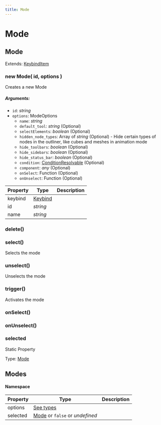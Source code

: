 ```yaml
---
title: Mode
---
```


# Mode
## Mode
Extends: [KeybindItem](action#keybinditem)

<reference path="./blockbench.d.ts"/>

### new Mode( id, options )
Creates a new Mode

##### Arguments:
* `id`: *string*
* `options`: ModeOptions
	* `name`: *string*
	* `default_tool`: *string* (Optional)
	* `selectElements`: *boolean* (Optional)
	* `hidden_node_types`: Array of *string* (Optional) - Hide certain types of nodes in the outliner, like cubes and meshes in animation mode
	* `hide_toolbars`: *boolean* (Optional)
	* `hide_sidebars`: *boolean* (Optional)
	* `hide_status_bar`: *boolean* (Optional)
	* `condition`: [ConditionResolvable](https://github.com/JannisX11/blockbench-types/blob/main/types/util.d.ts#L1) (Optional)
	* `component`: *any* (Optional)
	* `onSelect`: Function (Optional)
	* `onUnselect`: Function (Optional)


| Property | Type | Description |
| -------- | ---- | ----------- |
| keybind | [Keybind](action#keybind) |  |
| id | *string* |  |
| name | *string* |  |

### delete()


### select()
Selects the mode



### unselect()
Unselects the mode



### trigger()
Activates the mode



### onSelect()


### onUnselect()


### selected
Static Property

Type: [Mode](mode#mode-1)



## Modes
#### Namespace

| Property | Type | Description |
| -------- | ---- | ----------- |
| options | [See types](https://github.com/JannisX11/blockbench-types/blob/4306e32/types/mode.d.ts#L39) |  |
| selected | [Mode](mode#mode-1) or `false` or *undefined* |  |

